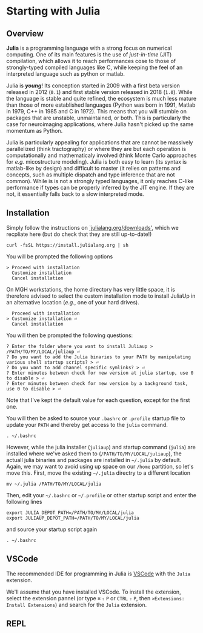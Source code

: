 # Starting with Julia

## Overview

__Julia__ is a programming language with a strong focus on numerical computing. 
One of its main features is the use of _just-in-time_ (JIT) compilation, which allows it to reach 
performances cose to those of strongly-typed compiled languages like C, while keeping the 
feel of an interpreted language such as python or matlab. 

Julia is ___young___! Its conception started in 2009 with a first beta version released in 
2012 (`0.1`) and first stable version released in 2018 (`1.0`). While the language is 
stable and quite refined, the ecosystem is much less mature than those of more 
established languages (Python was born in 1991, Matlab in 1979, C++ in 1985 and C in 1972). 
This means that you will stumble on packages that are unstable, unmaintained, or both. 
This is particularly the case for neuroimaging applications, where Julia hasn't picked up 
the same momentum as Python.

Julia is particularly appealing for applications that are cannot be massively parallelized 
(think tractography) or where they are but each operation is computationally and mathematicaly 
involved (think Monte Carlo approaches for _e.g._ micostructure modeling). Julia is both 
easy to learn (its syntax is matlab-like by design) and difficult to master (it relies on 
patterns and concepts, such as multiple dispatch and type inference that are not common). 
While is is not a strongly typed languages, it only reaches C-like performance if types 
can be properly inferred by the JIT engine. If they are not, it essentially falls back 
to a slow interpreted mode.

## Installation

Simply follow the instructions on [`julialang.org/downloads'](https://julialang.org/downloads/), which 
we recpliate here (but do check that they are still up-to-date!)

```shell
curl -fsSL https://install.julialang.org | sh
```

You will be prompted the following options
```
> Proceed with installation
  Customize installation
  Cancel installation
```
On MGH workstations, the home directory has very little space, it is therefore advised to select the
custom installation mode to install JuliaUp in an alternative location (_e.g._, one of your hard drives).
```
  Proceed with installation
> Customize installation ⏎
  Cancel installation
```
You will then be prompted the following questions:
```
? Enter the folder where you want to install Juliaup > /PATH/TO/MY/LOCAL/juliaup ⏎
? Do you want to add the Julia binaries to your PATH by manipulating various shell startup scripts? > ⏎
? Do you want to add channel specific symlinks? > ⏎
? Enter minutes between check for new version at julia startup, use 0 to disable > ⏎
? Enter minutes between check for new version by a background task, use 0 to disable > ⏎
```
Note that I've kept the default value for each question, except for the first one.

You will then be asked to source your `.bashrc` or `.profile` startup file to update your `PATH`
and thereby get access to the `julia` command.
```
. ~/.bashrc
```

However, while the julia installer (`juliaup`) and startup command (`julia`) are installed where we've asked them
to (`/PATH/TO/MY/LOCAL/juliaup`), the actuall julia binaries and packages are installed in `~/.julia` by default.
Again, we may want to avoid using up space on our `/home` partition, so let's move this. First, move the existing
`~/.julia` directry to a different location
```shell
mv ~/.julia /PATH/TO/MY/LOCAL/julia
```
Then, edit your `~/.bashrc` or `~/.profile` or other startup script and enter the following lines
```
export JULIA_DEPOT_PATH=/PATH/TO/MY/LOCAL/julia
export JULIAUP_DEPOT_PATH=/PATH/TO/MY/LOCAL/julia
```
and source your startup script again
```
. ~/.bashrc
```

## VSCode

The recommended IDE for programming in Julia is [VSCode](https://code.visualstudio.com) with the `Julia` extension. 

We'll assume that you have installed VSCode. To install the extension, select the extension pannel 
(or type `⌘` `⇧` `P` or `CTRL` `⇧` `P`, then `>Extensions: Install Extensions`) and search for the `Julia` extension.

## REPL

